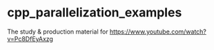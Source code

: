# cpp_parallelization_examples
The study &amp; production material for https://www.youtube.com/watch?v=Pc8DfEyAxzg
